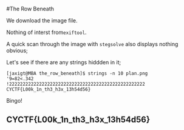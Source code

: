 #The Row Beneath

We download the image file.

Nothing of interst from`exiftool`.

A quick scan through the image with `stegsolve` also displays nothing obvious;

Let's see if there are any strings hiddden in it;

```
[jaxigt@MBA the_row_beneath]$ strings -n 10 plan.png 
'9=82<.342
!22222222222222222222222222222222222222222222222222
CYCTF{L00k_1n_th3_h3x_13h54d56}
```
Bingo!

## CYCTF{L00k_1n_th3_h3x_13h54d56}
